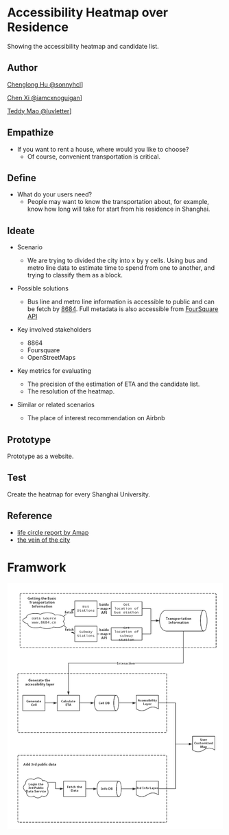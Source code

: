 # Accessibility Heatmap over Residence

Showing the accessibility heatmap and candidate list.

## Author

[Chenglong Hu @sonnyhcl](github.com/sonnyhcl)]

[Chen Xi @iamcxnoguigan](github.com/iamcxnoguigan)]

[Teddy Mao @luvletter](github.com/luvletter)]

## Empathize

- If you want to rent a house, where would you like to choose?
  - Of course, convenient transportation is critical.

## Define

- What do your users need?
  - People may want to know the transportation about, for example, know how long will take for start from his residence in Shanghai.

## Ideate

- Scenario
  - We are trying to divided the city into x by y cells. Using bus and metro line data to estimate time to spend from one to another, and trying to classify them as a block. 

- Possible solutions
  - Bus line and metro line information is accessible to public and can be fetch by [8684](http://www.8684.cn/). Full metadata is also accessible from [FourSquare API](https://developer.foursquare.com/places-api)

- Key involved stakeholders
  - 8864
  - Foursquare
  - OpenStreetMaps

- Key metrics for evaluating
  - The precision of the estimation of ETA and the candidate list.
  - The resolution of the heatmap.

- Similar or related scenarios
  - The place of interest recommendation on Airbnb

## Prototype

Prototype as a website.

## Test

Create the heatmap for every Shanghai University.

## Reference
- [life circle report by Amap](http://report.amap.com/mobile/life.do)
- [the vein of the city](https://www.96486d9b.xyz/City-Vein/html/shanghai.html)

# Framwork

![dataflow](./ASEDataflowFramework.png)